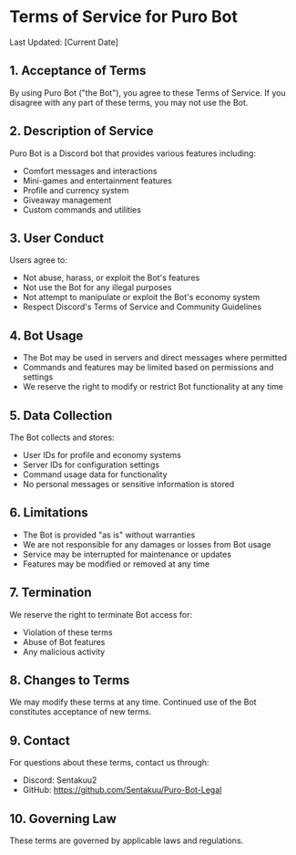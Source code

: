 # Terms of Service for Puro Bot

Last Updated: [Current Date]

## 1. Acceptance of Terms

By using Puro Bot ("the Bot"), you agree to these Terms of Service. If you disagree with any part of these terms, you may not use the Bot.

## 2. Description of Service

Puro Bot is a Discord bot that provides various features including:
- Comfort messages and interactions
- Mini-games and entertainment features
- Profile and currency system
- Giveaway management
- Custom commands and utilities

## 3. User Conduct

Users agree to:
- Not abuse, harass, or exploit the Bot's features
- Not use the Bot for any illegal purposes
- Not attempt to manipulate or exploit the Bot's economy system
- Respect Discord's Terms of Service and Community Guidelines

## 4. Bot Usage

- The Bot may be used in servers and direct messages where permitted
- Commands and features may be limited based on permissions and settings
- We reserve the right to modify or restrict Bot functionality at any time

## 5. Data Collection

The Bot collects and stores:
- User IDs for profile and economy systems
- Server IDs for configuration settings
- Command usage data for functionality
- No personal messages or sensitive information is stored

## 6. Limitations

- The Bot is provided "as is" without warranties
- We are not responsible for any damages or losses from Bot usage
- Service may be interrupted for maintenance or updates
- Features may be modified or removed at any time

## 7. Termination

We reserve the right to terminate Bot access for:
- Violation of these terms
- Abuse of Bot features
- Any malicious activity

## 8. Changes to Terms

We may modify these terms at any time. Continued use of the Bot constitutes acceptance of new terms.

## 9. Contact

For questions about these terms, contact us through:
- Discord: Sentakuu2
- GitHub: https://github.com/Sentakuu/Puro-Bot-Legal

## 10. Governing Law

These terms are governed by applicable laws and regulations. 